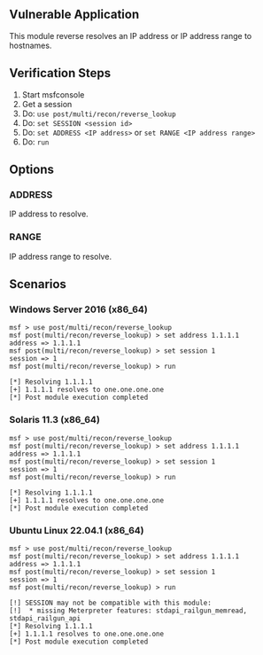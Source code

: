 ## Vulnerable Application

This module reverse resolves an IP address or IP address range to hostnames.


## Verification Steps

1. Start msfconsole
1. Get a session
1. Do: `use post/multi/recon/reverse_lookup`
1. Do: `set SESSION <session id>`
1. Do: `set ADDRESS <IP address>` or `set RANGE <IP address range>`
1. Do: `run`

## Options

### ADDRESS

IP address to resolve.

### RANGE

IP address range to resolve.


## Scenarios

### Windows Server 2016 (x86_64)

```
msf > use post/multi/recon/reverse_lookup 
msf post(multi/recon/reverse_lookup) > set address 1.1.1.1
address => 1.1.1.1
msf post(multi/recon/reverse_lookup) > set session 1
session => 1
msf post(multi/recon/reverse_lookup) > run

[*] Resolving 1.1.1.1
[+] 1.1.1.1 resolves to one.one.one.one
[*] Post module execution completed
```

### Solaris 11.3 (x86_64)

```
msf > use post/multi/recon/reverse_lookup 
msf post(multi/recon/reverse_lookup) > set address 1.1.1.1
address => 1.1.1.1
msf post(multi/recon/reverse_lookup) > set session 1
session => 1
msf post(multi/recon/reverse_lookup) > run

[*] Resolving 1.1.1.1
[+] 1.1.1.1 resolves to one.one.one.one
[*] Post module execution completed
```

### Ubuntu Linux 22.04.1 (x86_64)

```
msf > use post/multi/recon/reverse_lookup 
msf post(multi/recon/reverse_lookup) > set address 1.1.1.1
address => 1.1.1.1
msf post(multi/recon/reverse_lookup) > set session 1
session => 1
msf post(multi/recon/reverse_lookup) > run

[!] SESSION may not be compatible with this module:
[!]  * missing Meterpreter features: stdapi_railgun_memread, stdapi_railgun_api
[*] Resolving 1.1.1.1
[+] 1.1.1.1 resolves to one.one.one.one
[*] Post module execution completed
```
